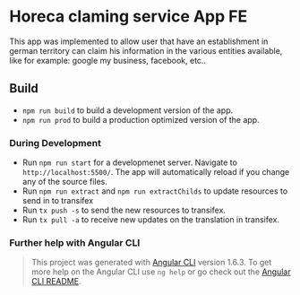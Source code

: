 # Horeca claming service App FE
This app was implemented to allow user that have an establishment in german territory can claim his information
in the various entities available, like for example: google my business, facebook, etc..

## Build
- `npm run build` to build a development version of the app.
- `npm run prod` to build a production optimized version of the app.

### During Development
- Run `npm run start` for a developmenet server. Navigate to `http://localhost:5500/`. The app will automatically reload if you change any of the source files.
- Run `npm run extract` and `npm run extractChilds` to update resources to send in to transifex
- Run `tx push -s` to send the new resources to transifex.
- Run `tx pull -a` to receive new updates on the translation in transifex.

### Further help with Angular CLI
> This project was generated with [Angular CLI](https://github.com/angular/angular-cli) version 1.6.3.
To get more help on the Angular CLI use `ng help` or go check out the [Angular CLI README](https://github.com/angular/angular-cli/blob/master/README.md).